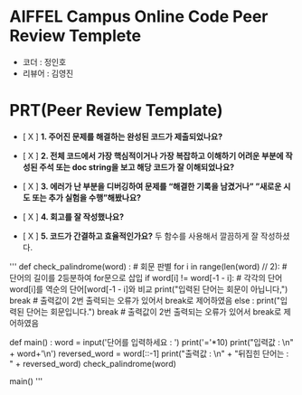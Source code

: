 # AIFFEL Campus Online Code Peer Review Templete
- 코더 : 정인호
- 리뷰어 : 김영진

# PRT(Peer Review Template)
- [ X ]  **1. 주어진 문제를 해결하는 완성된 코드가 제출되었나요?**
   
- [ X ]  **2. 전체 코드에서 가장 핵심적이거나 가장 복잡하고 이해하기 어려운 부분에 작성된
주석 또는 doc string을 보고 해당 코드가 잘 이해되었나요?**

- [ X ]  **3. 에러가 난 부분을 디버깅하여 문제를 “해결한 기록을 남겼거나”
”새로운 시도 또는 추가 실험을 수행”해봤나요?**
       
- [ X ]  **4. 회고를 잘 작성했나요?**
       
- [ X ]  **5. 코드가 간결하고 효율적인가요?**
    두 함수를 사용해서 깔끔하게 잘 작성하셨다.

'''
def check_palindrome(word) :                         # 회문 판별
  for i in range(len(word) // 2):                    # 단어의 길이를 2등분하여 for문으로 삽입
      if word[i] != word[-1 - i]:                    # 각각의 단어word[i]를 역순의 단어[word[-1 - i]와 비교
        print("입력된 단어는 회문이 아닙니다,")
        break                                        # 출력값이 2번 출력되는 오류가 있어서 break로 제어하였음
      else :
        print("입력된 단어는 회문입니다.")
        break                                        # 출력값이 2번 출력되는 오류가 있어서 break로 제어하였음



def main() :
  word = input('단어를 입력하세요 : ')
  print('='*10)
  print("입력값 : \n" + word+'\n')
  reversed_word  = word[::-1]
  print("출력값 : \n" + "뒤집힌 단어는 : " + reversed_word)
  check_palindrome(word)

main()
'''